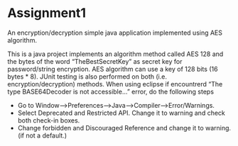Assignment1
===========

An encryption/decryption simple java application implemented using AES algorithm.

This is a java project implements an algorithm method called AES 128 and the bytes of the word “TheBestSecretKey” as secret key for password/string encryption. AES algorithm can use a key of 128 bits (16 bytes * 8). JUnit testing is also performed on both (i.e. encryption/decryption) methods. 
When using eclipse if encountrerd “The type BASE64Decoder is not accessible…” error, do the following steps

* Go to Window-->Preferences-->Java-->Compiler-->Error/Warnings.
* Select Deprecated and Restricted API. Change it to warning and check both check-in boxes.
* Change forbidden and Discouraged Reference and change it to warning. (if not a default.)
